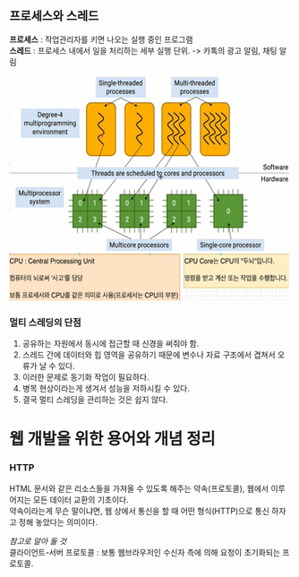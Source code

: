 ## 프로세스와 스레드
**프로세스** : 작업관리자를 키면 나오는 실행 중인 프로그램  
**스레드** : 프로세스 내에서 일을 처리하는 세부 실행 단위. -> 카톡의 광고 알림, 채팅 알림 
<br><br>
<img src="./images/프로세서와 스레드.png" width="500px" height="400px" title="Processes,Thread"/>

### 멀티 스레딩의 단점
1. 공유하는 자원에서 동시에 접근할 때 신경을 써줘야 함.
2. 스레드 간에 데이터와 힙 영역을 공유하기 때문에 변수나 자료 구조에서 겹쳐서 오류가 날 수 있다.
3. 이러한 문제로 동기화 작업이 필요하다.
4. 병목 현상이라는게 생겨서 성능을 저하시킬 수 있다.
5. 결국 멀티 스레딩을 관리하는 것은 쉽지 않다.

# 웹 개발을 위한 용어와 개념 정리
### **HTTP**
HTML 문서와 같은 리소스들을 가져올 수 있도록 해주는 약속(프로토콜), 웹에서 이루어지는 모든 데이터 교환의 기초이다.  
약속이라는게 무슨 말이냐면, 웹 상에서 통신을 할 때 어떤 형식(HTTP)으로 통신 하자고 정해 놓았다는 의미이다.

*참고로 알아 둘 것*<br>
클라이언트-서버 프로토콜 : 보통 웹브라우저인 수신자 측에 의해 요청이 초기화되는 프로토콜.
